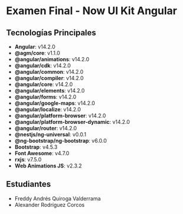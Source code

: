 # Examen Final - Now UI Kit Angular

## Tecnologías Principales
- **Angular**: v14.2.0
- **@agm/core**: v1.1.0
- **@angular/animations**: v14.2.0
- **@angular/cdk**: v14.2.0
- **@angular/common**: v14.2.0
- **@angular/compiler**: v14.2.0
- **@angular/core**: v14.2.0
- **@angular/elements**: v14.2.0
- **@angular/forms**: v14.2.0
- **@angular/google-maps**: v14.2.0
- **@angular/localize**: v14.2.0
- **@angular/platform-browser**: v14.2.0
- **@angular/platform-browser-dynamic**: v14.2.0
- **@angular/router**: v14.2.0
- **@nestjs/ng-universal**: v0.0.1
- **@ng-bootstrap/ng-bootstrap**: v6.0.0
- **Bootstrap**: v4.5.3
- **Font Awesome**: v4.7.0
- **rxjs**: v7.5.0
- **Web Animations JS**: v2.3.2

## Estudiantes
- Freddy Andrés Quiroga Valderrama
- Alexander Rodríguez Corcos
